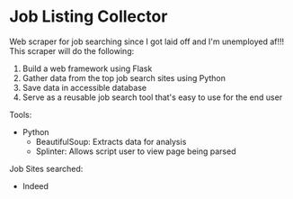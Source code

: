 # Job Listing Collector
Web scraper for job searching since I got laid off and I'm unemployed af!!! This scraper will do the following:
1. Build a web framework using Flask
2. Gather data from the top job search sites using Python
3. Save data in accessible database
4. Serve as a reusable job search tool that's easy to use for the end user

Tools:
- Python
  - BeautifulSoup: Extracts data for analysis
  - Splinter: Allows script user to view page being parsed

Job Sites searched:
- Indeed
